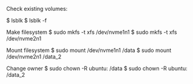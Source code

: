 Check existing volumes:

$ lsblk
$ lsblk -f

Make filesystem
$ sudo mkfs -t xfs /dev/nvme1n1
$ sudo mkfs -t xfs /dev/nvme2n1

Mount filesystem
$ sudo mount /dev/nvme1n1 /data
$ sudo mount /dev/nvme2n1 /data_2

Change owner
$ sudo chown -R ubuntu: /data
$ sudo chown -R ubuntu: /data_2



